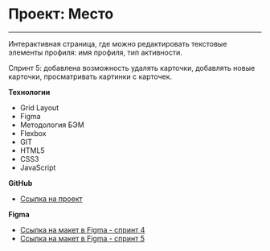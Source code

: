 # Проект: Место
------------------------------------

Интерактивная страница, где можно редактировать текстовые элементы профиля: имя профиля, тип активности.

Спринт 5: добавлена возможность удалять карточки, добавлять новые карточки, просматривать картинки с карточек.

**Технологии**
* Grid Layout
* Figma
* Методология БЭМ 
* Flexbox
* GIT
* HTML5
* CSS3
* JavaScript

**GitHub**

* [Ссылка на проект](https://veronikasergienko.github.io/mesto/index.html)

**Figma**

* [Ссылка на макет в Figma - спринт 4](https://www.figma.com/file/2cn9N9jSkmxD84oJik7xL7/JavaScript.-Sprint-4?node-id=0%3A1)
* [Ссылка на макет в Figma - спринт 5](https://www.figma.com/file/bjyvbKKJN2naO0ucURl2Z0/JavaScript.-Sprint-5?node-id=50160%3A172)
